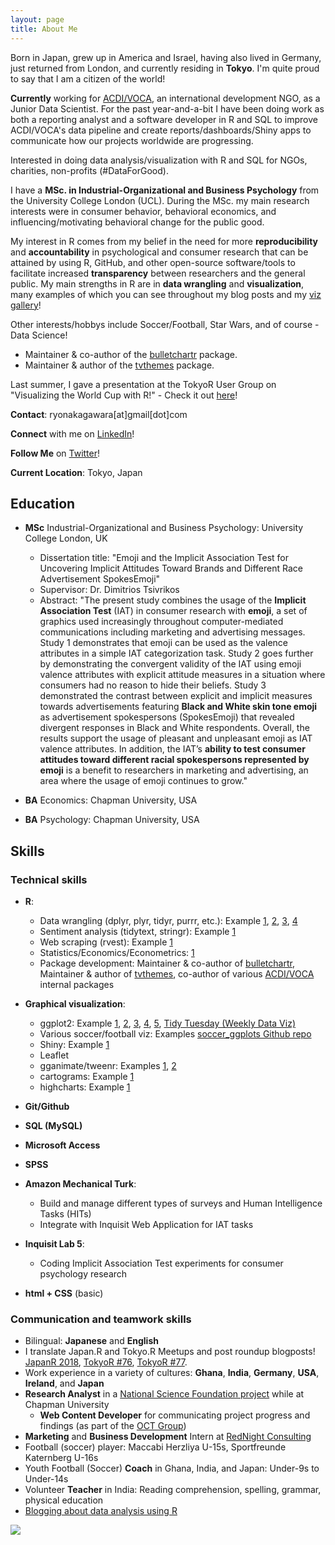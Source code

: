 ```yaml
---
layout: page
title: About Me
---
```


Born in Japan, grew up in America and Israel, having also lived in Germany, just returned from London, and currently residing in **Tokyo**. I'm quite proud to say that I am a citizen of the world!

__Currently__ working for [ACDI/VOCA](https://www.acdivoca.org/), an international development NGO, as a Junior Data Scientist. For the past year-and-a-bit I have been doing work as both a reporting analyst and a software developer in R and SQL to improve ACDI/VOCA's data pipeline and create reports/dashboards/Shiny apps to communicate how our projects worldwide are progressing. 

Interested in doing data analysis/visualization with R and SQL for NGOs, charities, non-profits (#DataForGood). 

I have a **MSc. in Industrial-Organizational and Business Psychology** from the University College London (UCL). During the MSc. my main research interests were in consumer behavior, behavioral economics, and influencing/motivating behavioral change for the public good.

My interest in R comes from my belief in the need for more **reproducibility** and **accountability** in psychological and consumer research that can be attained by using R, GitHub, and other open-source software/tools to facilitate increased **transparency** between researchers and the general public. My main strengths in R are in **data wrangling** and **visualization**, many examples of which you can see throughout my blog posts and my [viz gallery](https://ryo-n7.github.io/visualizations/)!

Other interests/hobbys include Soccer/Football, Star Wars, and of course - Data Science!

* Maintainer & co-author of the [bulletchartr](https://github.com/ACDIVOCATech/bulletchartr) package.
* Maintainer & author of the [tvthemes](https://github.com/Ryo-N7/tvthemes) package.

Last summer, I gave a presentation at the TokyoR User Group on "Visualizing the World Cup with R!" - Check it out [here](https://www.youtube.com/watch?v=tNncHFd5dVo)! 

**Contact**: ryonakagawara[at]gmail[dot]com

**Connect** with me on [LinkedIn](https://www.linkedin.com/in/ryonakagawara)!

**Follow Me** on [Twitter](https://twitter.com/R_by_Ryo)!

**Current Location**: Tokyo, Japan

## Education

* **MSc** Industrial-Organizational and Business Psychology: University College London, UK  
    + Dissertation title: "Emoji and the Implicit Association Test for Uncovering Implicit Attitudes Toward Brands and Different Race Advertisement SpokesEmoji"    
    + Supervisor: Dr. Dimitrios Tsivrikos
    + Abstract: "The present study combines the usage of the **Implicit Association Test** (IAT) in consumer research with **emoji**, a set of graphics used increasingly throughout computer-mediated communications including marketing and advertising messages. Study 1 demonstrates that emoji can be used as the valence attributes in a simple IAT categorization task. Study 2 goes further by demonstrating the convergent validity of the IAT using emoji valence attributes with explicit attitude measures in a situation where consumers had no reason to hide their beliefs. Study 3 demonstrated the contrast between explicit and implicit measures towards advertisements featuring **Black and White skin tone emoji** as advertisement spokespersons (SpokesEmoji) that revealed divergent responses in Black and White respondents. Overall, the results support the usage of pleasant and unpleasant emoji as IAT valence attributes. In addition, the IAT’s **ability to test consumer attitudes toward different racial spokespersons represented by emoji** is a benefit to researchers in marketing and advertising, an area where the usage of emoji continues to grow."
    
* **BA** Economics: Chapman University, USA

* **BA** Psychology: Chapman University, USA

## Skills
### Technical skills
* **R**:
  + Data wrangling (dplyr, plyr, tidyr, purrr, etc.): Example [1](https://ryo-n7.github.io/2018-04-02-sakura-surprise/), [2](https://ryo-n7.github.io/2017-09-18-global-peace-index/), [3](https://ryo-n7.github.io/2017-11-22-japan-xkcd-weather-index/),
  [4](https://ryo-n7.github.io/2018-10-04-visualize-weather-in-japan/)
  + Sentiment analysis (tidytext, stringr): Example [1](https://ryo-n7.github.io/2017-10-22-thrice-part-3/)
  + Web scraping (rvest): Example [1](https://ryo-n7.github.io/2017-09-18-global-peace-index/)
  + Statistics/Economics/Econometrics: [1](https://ryo-n7.github.io/2018-01-12-japan-postwar-economic-recovery/)
  + Package development: Maintainer & co-author of [bulletchartr](https://github.com/ACDIVOCATech/bulletchartr), Maintainer & author of [tvthemes](https://github.com/Ryo-N7/tvthemes), co-author of various [ACDI/VOCA](http://www.acdivoca.org/) internal packages

* **Graphical visualization**:
  + ggplot2: Example [1](https://ryo-n7.github.io/2017-10-22-thrice-part-3/), [2](https://ryo-n7.github.io/2017-09-18-global-peace-index/), [3](https://ryo-n7.github.io/2017-10-10-thrice-part-2/), [4](https://ryo-n7.github.io/2018-04-02-sakura-surprise/),
  [5](https://ryo-n7.github.io/2018-10-04-visualize-weather-in-japan/),
  [Tidy Tuesday (Weekly Data Viz)](https://github.com/Ryo-N7/tidy_tuesday)
  + Various soccer/football viz: Examples [soccer_ggplots Github repo](https://github.com/Ryo-N7/soccer_ggplots)
  + Shiny: Example [1](https://ryo-n7.shinyapps.io/tokyo_weather_shiny_app/)
  + Leaflet
  + gganimate/tweenr: Examples [1](https://github.com/Ryo-N7/soccer_ggplots), [2](https://ryo-n7.github.io/2018-01-12-japan-postwar-economic-recovery/)
  + cartograms: Example [1](https://twitter.com/R_by_Ryo/status/995173762940063744)
  + highcharts: Example [1](https://ryo-n7.github.io/2018-01-12-japan-postwar-economic-recovery/)

* **Git/Github**

* **SQL (MySQL)**

* **Microsoft Access**

* **SPSS**

* **Amazon Mechanical Turk**:
  + Build and manage different types of surveys and Human Intelligence Tasks (HITs)
  + Integrate with Inquisit Web Application for IAT tasks

* **Inquisit Lab 5**:
  * Coding Implicit Association Test experiments for consumer psychology research

* **html + CSS** (basic)


### Communication and teamwork skills
* Bilingual: **Japanese** and **English**
* I translate Japan.R and Tokyo.R Meetups and post roundup blogposts! [JapanR 2018](https://ryo-n7.github.io/2018-12-06-japanr-conference-roundup-blog-post/), [TokyoR #76](https://ryo-n7.github.io/2019-03-07-tokyoR-76-roundup/), [TokyoR #77](https://ryo-n7.github.io/2019-04-24-tokyoR-77/).
* Work experience in a variety of cultures: **Ghana**, **India**, **Germany**, **USA**, **Ireland**, and **Japan**
* **Research Analyst** in a [National Science Foundation project](https://www.nsf.gov/awardsearch/showAward?AWD_ID=1322305&HistoricalAwards=false) while at Chapman University
  + **Web Content Developer** for communicating project progress and findings (as part of the [OCT Group](http://octgroup.org/))
* **Marketing** and **Business Development** Intern at [RedNight Consulting](https://www.rednightconsulting.com/) 
* Football (soccer) player: Maccabi Herzliya U-15s, Sportfreunde Katernberg U-16s
* Youth Football (Soccer) **Coach** in Ghana, India, and Japan: Under-9s to Under-14s
* Volunteer **Teacher** in India: Reading comprehension, spelling, grammar, physical education
* [Blogging about data analysis using R](https://ryo-n7.github.io/index)



![](../img/about-me.JPG)
